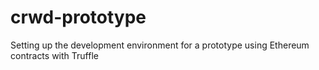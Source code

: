 # crwd-prototype
Setting up the development environment for a prototype using Ethereum contracts with Truffle

